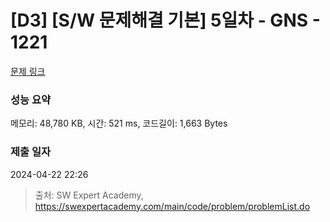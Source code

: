 # [D3] [S/W 문제해결 기본] 5일차 - GNS - 1221 

[문제 링크](https://swexpertacademy.com/main/code/problem/problemDetail.do?contestProbId=AV14jJh6ACYCFAYD) 

### 성능 요약

메모리: 48,780 KB, 시간: 521 ms, 코드길이: 1,663 Bytes

### 제출 일자

2024-04-22 22:26



> 출처: SW Expert Academy, https://swexpertacademy.com/main/code/problem/problemList.do